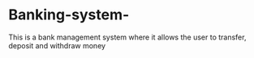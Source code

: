 # Banking-system-
This is a bank management system where it allows the user to transfer, deposit and withdraw money 
